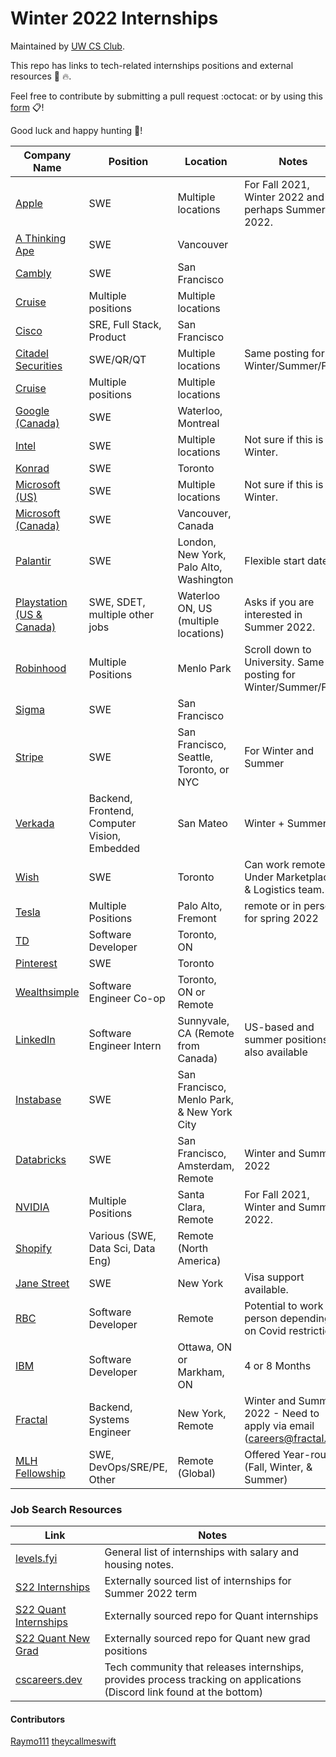 # Winter 2022 Internships

Maintained by [UW CS Club](http://csclub.uwaterloo.ca/).

This repo has links to tech-related internships positions and external resources 💾 🔥.

Feel free to contribute by submitting a pull request :octocat: or by using this [form](https://forms.gle/UBYHhvhD7d8XXawe8) 📋!

Good luck and happy hunting :tada:!

| Company Name | Position | Location | Notes |
|--------------|----------|----------|-------|
| [Apple](https://jobs.apple.com/en-us/details/200253195/software-engineering-internship?team=STDNT) | SWE | Multiple locations | For Fall 2021, Winter 2022 and perhaps Summer 2022. |
| [A Thinking Ape](https://boards.greenhouse.io/athinkingape/jobs/3364340) | SWE | Vancouver | |
| [Cambly](https://jobs.lever.co/cambly/a85a325b-1992-421b-8e62-ea487a8fba0b) | SWE | San Francisco | |
| [Cruise](https://boards.greenhouse.io/cruiseuniversity) | Multiple positions | Multiple locations | |
| [Cisco](https://jobs.cisco.com/jobs/SearchJobs/?21178=%5B169482%5D&21178_format=6020&21180=%5B33821095%2C165%5D&21180_format=6022&21181=%5B201%2C187%5D&21181_format=6023&21183=%5B34442672%2C174%2C175%2C176%2C177%2C178%2C179%2C180%2C211849%2C181%5D&21183_format=6024&listFilterMode=1) | SRE, Full Stack, Product | San Francisco | |
| [Citadel Securities](https://www.citadelsecurities.com/careers/open-roles/roles-for-students/?keyword=Intern) | SWE/QR/QT | Multiple locations | Same posting for Winter/Summer/Fall. |
| [Cruise](https://www.getcruise.com/careers/jobs?department=2bGFusPlaxpzEPHPIb2QLK&search=intern) | Multiple positions | Multiple locations | |
| [Google (Canada)](https://careers.google.com/jobs/results/85238117155381958/?hl=fr_FR) | SWE | Waterloo, Montreal | |
| [Intel](https://jobs.intel.com/ShowJob/Id/2872320/Software-Engineer-Undergraduate-Intern) | SWE | Multiple locations | Not sure if this is for Winter. |
| [Konrad](https://boards.greenhouse.io/konradgroup/jobs/4581834003?gh_src=56dbf40d3us) | SWE | Toronto | |
| [Microsoft (US)](https://careers.microsoft.com/students/us/en/job/1085294/Software-Engineering-Intern-Opportunities) | SWE | Multiple locations | Not sure if this is for Winter. |
| [Microsoft (Canada)](https://careers.microsoft.com/us/en/job/1116547/Software-Engineer-Winter-Co-op-Intern-Opportunities%E2%80%AF%E2%80%AF) | SWE | Vancouver, Canada | |
| [Palantir](https://jobs.lever.co/palantir/5d5ff415-8219-4e0c-9930-2d5919e90354) | SWE | London, New York, Palo Alto, Washington | Flexible start date. |
| [Playstation (US & Canada)](https://boards.greenhouse.io/sonyinteractiveentertainmentplaystation/jobs/3316438) | SWE, SDET, multiple other jobs | Waterloo ON, US (multiple locations) | Asks if you are interested in Summer 2022. |
| [Robinhood](https://robinhood.com/us/en/careers/openings/?gh_src=ed898e781us) | Multiple Positions | Menlo Park | Scroll down to University. Same posting for Winter/Summer/Fall. |
| [Sigma](https://boards.greenhouse.io/sigmacomputing/jobs/4510690003) | SWE | San Francisco | |
| [Stripe](https://stripe.com/jobs/listing/software-engineering-intern/3368543) | SWE | San Francisco, Seattle, Toronto, or NYC | For Winter and Summer |
| [Verkada](https://jobs.lever.co/verkada?department=Engineering&commitment=Intern) | Backend, Frontend, Computer Vision, Embedded | San Mateo | Winter + Summer |
| [Wish](https://jobs.smartrecruiters.com/Wish/743999766417964) | SWE | Toronto | Can work remotely. Under Marketplace & Logistics team. | 
| [Tesla](https://www.tesla.com/careers/search/?country=US&query=spring%202022) | Multiple Positions | Palo Alto, Fremont | remote or in person for spring 2022 | 
| [TD](https://sjobs.brassring.com/TGnewUI/Search/home/HomeWithPreLoad?PageType=JobDetails&partnerid=25404&siteid=5813&jobid=2838700&Codes=TD010#jobDetails=2838700_5813) | Software Developer | Toronto, ON | |
| [Pinterest](https://www.pinterestcareers.com/job/13754842/) | SWE | Toronto | | 
| [Wealthsimple](https://jobs.lever.co/wealthsimple/21442ff5-3199-4879-bcb3-2af48f33be84) | Software Engineer Co-op | Toronto, ON or Remote | | 
| [LinkedIn](https://www.linkedin.com/jobs/search/?currentJobId=2705876685&f_C=1337&f_E=1&geoId=90000084&keywords=linkedin&location=San%20Francisco%20Bay%20Area) | Software Engineer Intern | Sunnyvale, CA (Remote from Canada) | US-based and summer positions also available | 
| [Instabase](https://instabase.com/careers/#positions) | SWE | San Francisco, Menlo Park, & New York City | |
| [Databricks](https://databricks.com/company/careers/open-positions?department=universityrecruiting&location=all) | SWE | San Francisco, Amsterdam, Remote | Winter and Summer 2022 |
| [NVIDIA](https://nvidia.wd5.myworkdayjobs.com/UniversityJobs/11/refreshFacet/318c8bb6f553100021d223d9780d30be) | Multiple Positions | Santa Clara, Remote | For Fall 2021, Winter and Summer 2022. |
| [Shopify](https://www.shopify.ca/careers/search?teams%5B%5D=interns&keywords=&sort=team_asc) | Various (SWE, Data Sci, Data Eng) | Remote (North America) | |
| [Jane Street](https://www.janestreet.com/join-jane-street/position/5339546002/) | SWE | New York | Visa support available. |
| [RBC](https://jobs.rbc.com/ca/en/job/404796/Software-Developer-Winter-Student-2022-Opportunities) | Software Developer | Remote | Potential to work in person depending on Covid restrictions |
| [IBM](https://www.ibm.com/employment/#jobs?&job-search=software%20developer%20intern%204%208%20months) | Software Developer | Ottawa, ON or Markham, ON | 4 or 8 Months |
| [Fractal](https://tryfractal.notion.site/tryfractal/Fractal-Job-Board-a39b64712f094c7785f588053fc283a9) | Backend, Systems Engineer | New York, Remote | Winter and Summer 2022 - Need to apply via email (careers@fractal.co) |
| [MLH Fellowship](https://fellowship.mlh.io/) | SWE, DevOps/SRE/PE, Other | Remote (Global) | Offered Year-round (Fall, Winter, & Summer) |

### Job Search Resources
| Link | Notes |
|------|-------|
| [levels.fyi](https://www.levels.fyi/internships/) | General list of internships with salary and housing notes. |
| [S22 Internships](https://github.com/pittcsc/Summer2022-Internships) | Externally sourced list of internships for Summer 2022 term |
| [S22 Quant Internships](https://github.com/quantprep/quantinternships2022) | Externally sourced repo for Quant internships |
| [S22 Quant New Grad](https://github.com/quantprep/quantnewgrad2022) | Externally sourced repo for Quant new grad positions |
| [cscareers.dev](https://www.cscareers.dev/) | Tech community that releases internships, provides process tracking on applications (Discord link found at the bottom) |





#### Contributors
[Raymo111](https://github.com/Raymo111)
[theycallmeswift](https://github.com/theycallmeswift)
